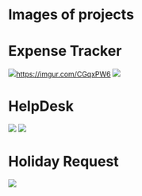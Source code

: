 # Images of projects
# Expense Tracker
<img src="https://imgur.com/CGqxPW6">https://imgur.com/CGqxPW6</img>
<img src="https://imgur.com/ENswv6R"></img>
# HelpDesk
<img src="https://imgur.com/1Lfk7fj"></img>
<img src="https://imgur.com/aBGHixA"></img>
# Holiday Request
<img src="https://imgur.com/zbfYs41"></img>
